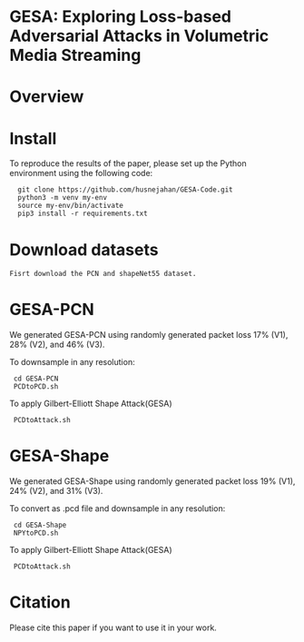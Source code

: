 # GESA: Exploring Loss-based Adversarial Attacks in Volumetric Media Streaming

# Overview


# Install

To reproduce the results of the paper, please set up the Python environment using the following code:

      git clone https://github.com/husnejahan/GESA-Code.git
      python3 -m venv my-env
      source my-env/bin/activate
      pip3 install -r requirements.txt

# Download datasets
    Fisrt download the PCN and shapeNet55 dataset.

# GESA-PCN

We generated GESA-PCN using randomly generated packet loss 17% (V1), 28% (V2), and 46% (V3).

To downsample in any resolution:

     cd GESA-PCN
     PCDtoPCD.sh

 To apply Gilbert-Elliott Shape Attack(GESA)  
 
     PCDtoAttack.sh

# GESA-Shape

We generated GESA-Shape using randomly generated packet loss 19% (V1), 24% (V2), and 31% (V3). 

To convert as .pcd file and downsample in any resolution:

     cd GESA-Shape
     NPYtoPCD.sh

To apply Gilbert-Elliott Shape Attack(GESA) 

     PCDtoAttack.sh


# Citation

Please cite this paper if you want to use it in your work.
